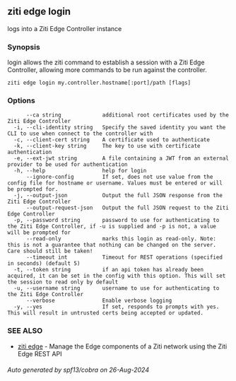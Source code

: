 ## ziti edge login

logs into a Ziti Edge Controller instance

### Synopsis

login allows the ziti command to establish a session with a Ziti Edge Controller, allowing more commands to be run against the controller.

```
ziti edge login my.controller.hostname[:port]/path [flags]
```

### Options

```
      --ca string             additional root certificates used by the Ziti Edge Controller
  -i, --cli-identity string   Specify the saved identity you want the CLI to use when connect to the controller with
  -c, --client-cert string    A certificate used to authenticate
  -k, --client-key string     The key to use with certificate authentication
  -e, --ext-jwt string        A file containing a JWT from an external provider to be used for authentication
  -h, --help                  help for login
      --ignore-config         If set, does not use value from the config file for hostname or username. Values must be entered or will be prompted for.
  -j, --output-json           Output the full JSON response from the Ziti Edge Controller
      --output-request-json   Output the full JSON request to the Ziti Edge Controller
  -p, --password string       password to use for authenticating to the Ziti Edge Controller, if -u is supplied and -p is not, a value will be prompted for
      --read-only             marks this login as read-only. Note: this is not a guarantee that nothing can be changed on the server. Care should still be taken!
      --timeout int           Timeout for REST operations (specified in seconds) (default 5)
  -t, --token string          if an api token has already been acquired, it can be set in the config with this option. This will set the session to read only by default
  -u, --username string       username to use for authenticating to the Ziti Edge Controller 
      --verbose               Enable verbose logging
  -y, --yes                   If set, responds to prompts with yes. This will result in untrusted certs being accepted or updated.
```

### SEE ALSO

* [ziti edge](../edge.md)	 - Manage the Edge components of a Ziti network using the Ziti Edge REST API

###### Auto generated by spf13/cobra on 26-Aug-2024

